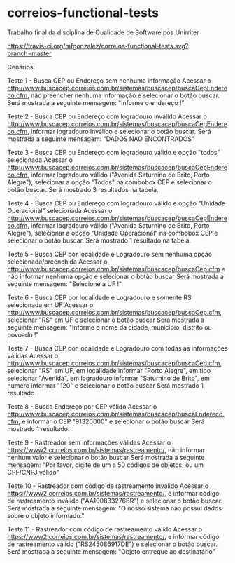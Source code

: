 # correios-functional-tests
Trabalho final da disciplina de Qualidade de Software pós Unirriter

https://travis-ci.org/mfgonzalez/correios-functional-tests.svg?branch=master

Cenários:

Teste 1 - Busca CEP ou Endereço sem nenhuma informação
Acessar o http://www.buscacep.correios.com.br/sistemas/buscacep/buscaCepEndereco.cfm, não preencher nenhuma informação e selecionar o botão buscar.
Será mostrada a seguinte mensagem: "Informe o endereço !"

Teste 2 - Busca CEP ou Endereço com logradouro inválido
Acessar o http://www.buscacep.correios.com.br/sistemas/buscacep/buscaCepEndereco.cfm, informar logradouro inválido e selecionar o botão buscar.
Será mostrada a seguinte mensagem: "DADOS NAO ENCONTRADOS"

Teste 3 - Busca CEP ou Endereço com logradouro válido e opção "todos" selecionada
Acessar o http://www.buscacep.correios.com.br/sistemas/buscacep/buscaCepEndereco.cfm, informar logradouro válido ("Avenida Saturnino de Brito, Porto Alegre"), selecionar a opção "Todos" na combobox CEP e selecionar o botão buscar.
Será mostrado 3 resultados na tabela.

Teste 4 - Busca CEP ou Endereço com logradouro válido e opção "Unidade Operacional" selecionada
Acessar o http://www.buscacep.correios.com.br/sistemas/buscacep/buscaCepEndereco.cfm, informar logradouro válido ("Avenida Saturnino de Brito, Porto Alegre"), selecionar a opção "Unidade Operacional" na combobox CEP e selecionar o botão buscar.
Será mostrado 1 resultado na tabela.

Teste 5 - Busca CEP por localidade e Logradouro sem nenhuma opção selecionada/preenchida
Acessar o http://www.buscacep.correios.com.br/sistemas/buscacep/buscaCep.cfm e não informar nenhuma opção e selecionar o botão buscar
Será mostrada a seguinte mensagem: "Selecione a UF !"

Teste 6 - Busca CEP por localidade e Logradouro e somente RS selecionada em UF
Acessar o http://www.buscacep.correios.com.br/sistemas/buscacep/buscaCep.cfm, selecionar "RS" em UF e selecionar o botão buscar
Será mostrada a seguinte mensagem: "Informe o nome da cidade, município, distrito ou povoado !"

Teste 7 - Busca CEP por localidade e Logradouro com todas as informações válidas
Acessar o http://www.buscacep.correios.com.br/sistemas/buscacep/buscaCep.cfm, selecionar "RS" em UF, em localidade informar "Porto Alegre", em tipo selecionar "Avenida", em logradouro informar "Saturnino de Brito", em número informar "120" e selecionar o botão buscar
Será mostrado 1 resultado



Teste 8 - Busca Endereço por CEP válido
Acessar o http://www.buscacep.correios.com.br/sistemas/buscacep/buscaEndereco.cfm, e informar o CEP "91320000" e selecionar o botão buscar
Será mostrado 1 resultado.



Teste 9 - Rastreador sem informações válidas
Acessar o https://www2.correios.com.br/sistemas/rastreamento/, não informar nenhum valor e selecionar o botão buscar
Será mostrada a seguinte mensagem: "Por favor, digite de um a 50 códigos de objetos, ou um CPF/CNPJ válido"

Teste 10 - Rastreador com código de rastreamento inválido
Acessar o https://www2.correios.com.br/sistemas/rastreamento/, e informar código de rastreamento inválido ("AA100833276BR") e selecionar o botão buscar.
Será mostrada a seguinte mensagem: "O nosso sistema não possui dados sobre o objeto informado."

Teste 11 - Rastreador com código de rastreamento válido
Acessar o https://www2.correios.com.br/sistemas/rastreamento/, e informar código de rastreamento válido ("RS245086917DE") e selecionar o botão buscar.
Será mostrada a seguinte mensagem: "Objeto entregue ao destinatário"
